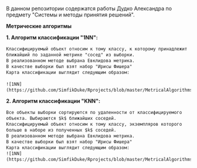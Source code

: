 В данном репозитории содержатся работы Дудко Александра по предмету "Системы и методы принятия решений".

<b>Метрические алгоритмы</b>

**1. Алгоритм классификации "1NN":**
   
    Классифицируемый объект относим к тому классу, к которому принадлежит ближайший по заданной метрике "сосед" из выборки.
    В реализованном методе выбрана Евклидова метрика.
    В качестве выборки был взят набор "Ирисы Фишера"
    Карта классификации выглядит следующим образом:

    ![1NN](https://github.com/SimfikDuke/Rprojects/blob/master/MetricalAlgorithms/1NN_classification.png)

**2. Алгоритм классификации "KNN":**
   
    Все объекты выборки сортируются по удаленности от классифицируемого объекта. Выбираются $k$ ближайших соседей.
    Классифицируемый объект относим к тому классу, экземпляров которого больше в наборе из полученных $k$ соседей.
    В реализованном методе выбрана Евклидова метрика.
    В качестве выборки был взят набор "Ирисы Фишера"
    Карта классификации выглядит следующим образом:
    ![1NN](https://github.com/SimfikDuke/Rprojects/blob/master/MetricalAlgorithms/KNN_classification.png)